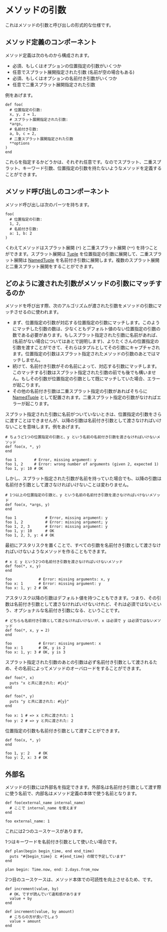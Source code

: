 # メソッドの引数

これはメソッドの引数と呼び出しの形式的な仕様です。

## メソッド定義のコンポーネント

メソッド定義は次のものから構成されます。

* 必須、もしくはオプションの位置指定の引数がいくつか
* 任意でスプラット展開指定された引数 (名前が空の場合もある)
* 必須、もしくはオプションの名前付き引数がいくつか
* 任意で二重スプラット展開指定された引数

例をあげます。

```crystal
def foo(
  # 位置指定の引数:
  x, y, z = 1,
  # スプラット展開指定された引数:
  *args,
  # 名前付き引数:
  a, b, c = 2,
  # 二重スプラット展開指定された引数
  **options
)
end
```

これらを指定するかどうかは、それぞれ任意です。なのでスプラット、二重スプラット、キーワード引数、位置指定の引数を持たないようなメソッドを定義することができます。

## メソッド呼び出しのコンポーネント

メソッド呼び出しは次のパーツを持ちます。

```crystal
foo(
  # 位置指定の引数:
  1, 2,
  # 名前付き引数:
  a: 1, b: 2
)
```

くわえてメソッドはスプラット展開 (`*`) と二重スプラット展開 (`**`) を持つことができます。スプラット展開は [Tuple](literals/tuple.html) を位置指定の引数に展開して、二重スプラット展開は [NamedTuple](literals/named_tuple.html) を名前付き引数に展開します。複数のスプラット展開と二重スプラット展開をすることができます。

## どのように渡された引数がメソッドの引数にマッチするのか

メソッドを呼び出す際、次のアルゴリズムが渡された引数をメソッドの引数にマッチさせるのに使われます。

* まず、位置指定の引数が対応する位置指定の引数にマッチします。このようにマッチした引数の数は、少なくともデフォルト値のない位置指定の引数の数である必要があります。もしスプラット指定された引数に名前があれば、(名前がない場合についてはあとで説明します)、よりたくさんの位置指定の引数を渡すことができて、それらはタプルとしてその引数にキャプチャされます。位置指定の引数はスプラット指定されたメソッドの引数のあとではマッチしません。
* 続けて、名前付き引数がその名前によって、対応する引数にマッチします。このマッチする引数はスプラット指定された引数の前でも後でも構いません。もしその引数が位置指定の引数として既にマッチしていた場合、エラーが起こります。
* その他の名前付き引数は二重スプラット指定の引数があればそちらに [NamedTuple](literals/named_tuple.html) として配置されます。二重スプラット指定の引数がなければエラーが起こります。

スプラット指定された引数に名前がついていないときは、位置指定の引数をさらに渡すことはできませんが、以降の引数は名前付き引数として渡さなければいけないことを意味します。例をあげます。

```crystal
# ちょうど1つの位置指定の引数と、y という名前の名前付き引数を渡さなければいけないメソッド
def foo(x, *, y)
end

foo 1        # Error, missing argument: y
foo 1, 2     # Error: wrong number of arguments (given 2, expected 1)
foo 1, y: 10 # OK
```

しかし、スプラット指定された引数が名前を持っていた場合でも、以降の引数は名前付き引数として渡さなければいけないことは変わりません。

```crystal
# 1つ以上の位置指定の引数と、y という名前の名前付き引数を渡さなければいけないメソッド
def foo(x, *args, y)
end

foo 1             # Error, missing argument: y
foo 1, 2          # Error: missing argument; y
foo 1, 2, 3       # Error: missing argument: y
foo 1, y: 10      # OK
foo 1, 2, 3, y: 4 # OK
```

最初にアスタリスクを置くことで、すべての引数を名前付き引数として渡さなければいけないようなメソッドを作ることもできます。

```crystal
# x と y という2つの名前付き引数を渡さなければいけないメソッド
def foo(*, x, y)
end

foo            # Error: missing arguments: x, y
foo x: 1       # Error: missing argument: y
foo x: 1, y: 2 # OK
```

アスタリスク以降の引数はデフォルト値を持つこともできます。つまり、その引数は名前付き引数として渡さなければいけないけれど、それは必須ではないという、オプショナルな名前付き引数になる、ということです。

```crystal
# どちらも名前付き引数として渡さなければいけないが、x は必須で y は必須ではないメソッド
def foo(*, x, y = 2)
end

foo            # Error: missing argument: x
foo x: 1       # OK, y is 2
foo x: 1, y: 3 # OK, y is 3
```

スプラット指定された引数のあとの引数は必ず名前付き引数として渡されるため、その名前によってメソッドのオーバロードをすることができます。

```crystal
def foo(*, x)
  puts "x と共に渡された: #{x}"
end

def foo(*, y)
  puts "y と共に渡された: #{y}"
end

foo x: 1 # => x と共に渡された: 1
foo y: 2 # => y と共に渡された: 2
```

位置指定の引数も名前付き引数として渡すことができます。

```crystal
def foo(x, *, y)
end

foo 1, y: 2    # OK
foo y: 2, x: 3 # OK
```

## 外部名

メソッドの引数には外部名を指定できます。外部名は名前付き引数として渡す際に使う名前で、内部名はメソッド定義の本体で使う名前となります。

```crystal
def foo(external_name internal_name)
  # ここで internal_name を使えます
end

foo external_name: 1
```

これには2つのユースケースがあります。

1つはキーワードを名前付き引数として使いたい場合です。

```crystal
def plan(begin begin_time, end end_time)
  puts "#{begin_time} と #{end_time} の間で予定しています"
end

plan begin: Time.now, end: 2.days.from_now
```

2つ目のユースケースは、メソッド本体での可読性を向上させるため、です。

```crystal
def increment(value, by)
  # OK、ですが読んでいて違和感があります
  value + by
end

def increment(value, by amount)
  # こちらの方が良いでしょう
  value + amount
end
```

